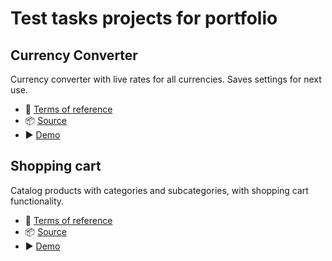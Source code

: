 # Test tasks projects for portfolio

## Currency Converter

Currency converter with live rates for all currencies. Saves settings for next use.

- 📖 [Terms of reference]()
- 📦 [Source](https://github.com/reslear/portfolio/tree/master/currency-converter)
- ▶️ [Demo](https://reslear.github.io/demo/portfolio/examples/currency-converter)

## Shopping cart

Catalog products with categories and subcategories,
with shopping cart functionality.

- 📖 [Terms of reference](https://github.com/reslear/portfolio/tree/master/shopping-cart)
- 📦 [Source](https://github.com/reslear/portfolio/tree/master/shopping-cart)
- ▶️ [Demo](https://reslear.github.io/demo/portfolio/examples/shopping-cart)

